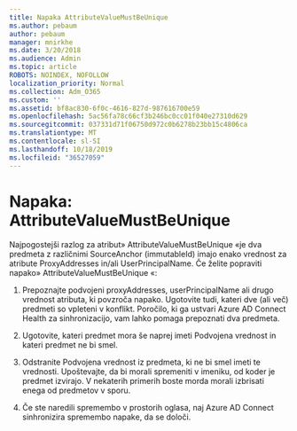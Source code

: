 ```yaml
---
title: Napaka AttributeValueMustBeUnique
ms.author: pebaum
author: pebaum
manager: mnirkhe
ms.date: 3/20/2018
ms.audience: Admin
ms.topic: article
ROBOTS: NOINDEX, NOFOLLOW
localization_priority: Normal
ms.collection: Adm_O365
ms.custom: ''
ms.assetid: bf8ac830-6f0c-4616-827d-987616700e59
ms.openlocfilehash: 5ac56fa78c66cf3b246bc0cc01f040e27310d629
ms.sourcegitcommit: 037331d71f06750d972c0b6278b23bb15c4806ca
ms.translationtype: MT
ms.contentlocale: sl-SI
ms.lasthandoff: 10/18/2019
ms.locfileid: "36527059"
---
```

# <a name="error-attributevaluemustbeunique"></a>Napaka: AttributeValueMustBeUnique

Najpogostejši razlog za atribut» AttributeValueMustBeUnique «je dva predmeta z različnimi SourceAnchor (immutableId) imajo enako vrednost za atribute ProxyAddresses in/ali UserPrincipalName. Če želite popraviti napako» AttributeValueMustBeUnique «:
  
1. Prepoznajte podvojeni proxyAddresses, userPrincipalName ali drugo vrednost atributa, ki povzroča napako. Ugotovite tudi, kateri dve (ali več) predmeti so vpleteni v konflikt. Poročilo, ki ga ustvari Azure AD Connect Health za sinhronizacijo, vam lahko pomaga prepoznati dva predmeta.
    
2. Ugotovite, kateri predmet mora še naprej imeti Podvojena vrednost in kateri predmet ne bi smel.
    
3. Odstranite Podvojena vrednost iz predmeta, ki ne bi smel imeti te vrednosti. Upoštevajte, da bi morali spremeniti v imeniku, od koder je predmet izvirajo. V nekaterih primerih boste morda morali izbrisati enega od predmetov v sporu.
    
4. Če ste naredili spremembo v prostorih oglasa, naj Azure AD Connect sinhronizira spremembo napake, da se določi.
    

